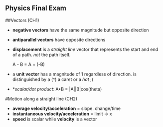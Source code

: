 Physics Final Exam
------------------

##Vectors (CH1)
- **negative vectors** have the same magnitude but opposite direction
- **antiparallel vectors** have opposite directions
- **displacement** is a *straight line* vector that represents the start and end of a path. *not* the path itself.

	A - B = A + (-B)

- a **unit vector** has a magnitude of 1 regardless of direction. is distinguished by a (^) a caret or a *hat* ;)
- **scalar/dot product*: A•B = |A||B|cos(theta)

#Motion along a straight line (CH2)
- **average velocity/acceleration** = slope. change/time
- **instantaneous velocity/acceleration** = limit -> x
- **speed** is scalar while **velocity** is a vector

